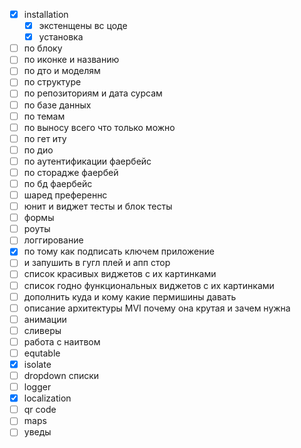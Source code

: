 - [x] installation
	- [x]  экстенщены вс цоде
	- [x] установка
- [ ] по блоку 
- [ ] по иконке и названию
- [ ] по дто и моделям
- [ ] по структуре 
- [ ] по репозиториям и дата сурсам
- [ ] по базе данных 
- [ ] по темам 
- [ ] по выносу всего что только можно 
- [ ] по гет иту
- [ ] по дио
- [ ] по аутентификации фаербейс
- [ ] по сторадже фаербей
- [ ] по бд фаербейс
- [ ] шаред преференнс
- [ ] юнит и виджет тесты и блок тесты
- [ ] формы
- [ ] роуты
- [ ] логгирование
- [x] по тому как подписать ключем приложение
- [ ] и запушить в гугл плей и апп стор
- [ ] список красивых виджетов с их картинками
- [ ]  список годно функциональных виджетов с их картинками
- [ ] дополнить куда и кому какие пермишины давать
- [ ] описание архитектуры MVI почему она крутая и зачем нужна
- [ ] анимации
- [ ] сливеры
- [ ] работа с наитвом
- [ ] equtable
- [x] isolate
- [ ] dropdown списки
- [ ] logger
- [x] localization
- [ ] qr code
- [ ] maps
- [ ] уведы